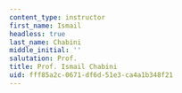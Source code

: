 ```yaml
---
content_type: instructor
first_name: Ismail
headless: true
last_name: Chabini
middle_initial: ''
salutation: Prof.
title: Prof. Ismail Chabini
uid: fff85a2c-0671-df6d-51e3-ca4a1b348f21
---
```

